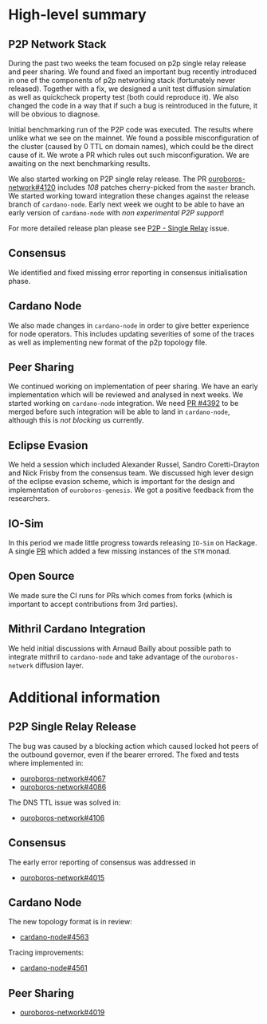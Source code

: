 # High-level summary

## P2P Network Stack

During the past two weeks the team focused on p2p single relay release and peer
sharing.  We found and fixed an important bug recently introduced in one of the
components of p2p networking stack (fortunately never released).  Together with
a fix, we designed a unit test diffusion simulation as well as quickcheck
property test (both could reproduce it). We also changed the code in a way that
if such a bug is reintroduced in the future, it will be obvious to diagnose.

Initial benchmarking run of the P2P code was executed.  The results where
unlike what we see on the mainnet.  We found a possible misconfiguration of the
cluster (caused by 0 TTL on domain names), which could be the direct cause of
it.  We wrote a PR which rules out such misconfiguration.  We are awaiting on
the next benchmarking results.

We also started working on P2P single relay release.  The PR
[ouroboros-network#4120](https://github.com/input-output-hk/ouroboros-network/pull/4120)
includes _108_ patches cherry-picked from the `master` branch.  We started
working toward integration these changes against the release branch of
`cardano-node`.  Early next week we ought to be able to have an early version
of `cardano-node` with _non experimental P2P support_!

For more detailed release plan please see [P2P - Single
Relay](https://github.com/input-output-hk/ouroboros-network/issues/3888)
issue.

## Consensus

We identified and fixed missing error reporting in consensus
initialisation phase.

## Cardano Node

We also made changes in `cardano-node` in order to give better experience for
node operators.  This includes updating severities of some of the traces as
well as implementing new format of the p2p topology file.

## Peer Sharing

We continued working on implementation of peer sharing.  We have an early
implementation which will be reviewed and analysed in next weeks.  We started
working on `cardano-node` integration.  We need
[PR #4392](https://github.com/input-output-hk/cardano-node/pull/4392) to be merged
before such integration will be able to land in `cardano-node`, although this
is _not blocking_ us currently.

## Eclipse Evasion

We held a session which included Alexander Russel, Sandro Coretti-Drayton and
Nick Frisby from the consensus team.  We discussed high lever design of the
eclipse evasion scheme, which is important for the design and implementation of
`ouroboros-genesis`.  We got a positive feedback from the researchers.

## IO-Sim

In this period we made little progress towards releasing `IO-Sim` on Hackage.
A single [PR](https://github.com/input-output-hk/io-sim/pull/32) which added
a few missing instances of the `STM` monad.

## Open Source

We made sure the CI runs for PRs which comes from forks (which is important to
accept contributions from 3rd parties).

## Mithril Cardano Integration

We held initial discussions with Arnaud Bailly about possible path to integrate
mithril to `cardano-node` and take advantage of the `ouroboros-network`
diffusion layer.

# Additional information

## P2P Single Relay Release

The bug was caused by a blocking action which caused locked hot peers of the
outbound governor, even if the bearer errored.  The fixed and tests where implemented in:

* [ouroboros-network#4067](https://github.com/input-output-hk/ouroboros-network/pull/4067)
* [ouroboros-network#4086](https://github.com/input-output-hk/ouroboros-network/pull/4086)

The DNS TTL issue was solved in:

* [ouroboros-network#4106](https://github.com/input-output-hk/ouroboros-network/pull/4106)

## Consensus

The early error reporting of consensus was addressed in

* [ouroboros-network#4015](https://github.com/input-output-hk/ouroboros-network/pull/4015)

## Cardano Node

The new topology format is in review:

* [cardano-node#4563](https://github.com/input-output-hk/cardano-node/pull/4563)

Tracing improvements:

* [cardano-node#4561](https://github.com/input-output-hk/cardano-node/pull/4561)

## Peer Sharing

* [ouroboros-network#4019](https://github.com/input-output-hk/ouroboros-network/pull/4019)
